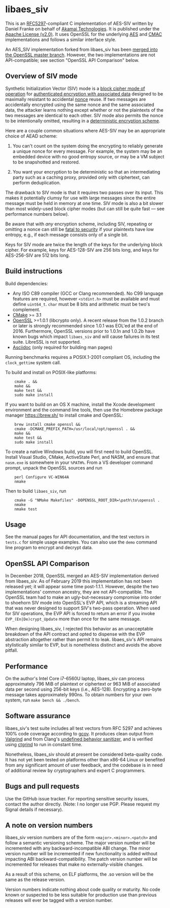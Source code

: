 # libaes_siv

This is an [RFC5297](https://tools.ietf.org/html/rfc5297)-compliant C
implementation of AES-SIV written by Daniel Franke on behalf of
[Akamai Technologies](https://www.akamai.com). It is published under
the [Apache License
(v2.0)](https://www.apache.org/licenses/LICENSE-2.0).  It uses OpenSSL
for the underlying
[AES](https://en.wikipedia.org/wiki/Advanced_Encryption_Standard) and
[CMAC](https://en.wikipedia.org/wiki/One-key_MAC) implementations and
follows a similar interface style.

An AES_SIV implementation forked from libaes_siv has been [merged into
the OpenSSL master branch](https://github.com/openssl/openssl/pull/3540).
However, the two implementations are not API-compatible; see section
"OpenSSL API Comparison" below.

## Overview of SIV mode

Synthetic Initialization Vector (SIV) mode is a [block cipher mode of
operation](https://en.wikipedia.org/wiki/Block_cipher_mode_of_operation)
for [authenticated encryption with associated
data](https://en.wikipedia.org/wiki/Authenticated_encryption) designed
to be maximally resistant to accidental
[nonce](https://en.wikipedia.org/wiki/Cryptographic_nonce) reuse.  If
two messages are accidentally encrypted using the same nonce and the
same associated data, the attacker learns nothing except whether or
not the plaintexts of the two messages are identical to each other.
SIV mode also permits the nonce to be intentionally omitted, resulting
in a [deterministic encryption
scheme](https://en.wikipedia.org/wiki/Deterministic_encryption).

Here are a couple common situations where AES-SIV may be an
appropriate choice of AEAD scheme:

1. You can't count on the system doing the encrypting to reliably
   generate a unique nonce for every message. For example, the system
   may be an embedded device with no good entropy source, or may be a
   VM subject to be snapshotted and restored.

2. You want your encryption to be deterministic so that an
   intermediating party such as a caching proxy, provided only with
   ciphertext, can perform deduplication.

The drawback to SIV mode is that it requires two passes over its
input. This makes it potentially clumsy for use with large messages
since the entire message must be held in memory at one time. SIV mode
is also a bit slower than most widely-used block cipher modes (but
can still be quite fast — see performance numbers below).

Be aware that with *any* encryption scheme, including SIV, repeating
or omitting a nonce can still be [fatal to
security](https://xkcd.com/257) if your plaintexts have low entropy,
e.g., if each message consists only of a single bit.

Keys for SIV mode are twice the length of the keys for the underlying
block cipher. For example, keys for AES-128-SIV are 256 bits long,
and keys for AES-256-SIV are 512 bits long.

## Build instructions

Build dependencies:

* Any ISO C89 compiler (GCC or Clang recommended). No C99 language
  features are required, however `<stdint.h>` must be available and
  must define `uint64_t`. `char` must be 8 bits and arithmetic must be
  two's complement.
* [CMake](https://cmake.org) >= 3.1
* [OpenSSL](https://openssl.org) >=1.0.1 (libcrypto only). A recent
  release from the 1.0.2 branch or later is strongly recommended since
  1.0.1 was EOL'ed at the end of 2016. Furthermore, OpenSSL versions prior
  to 1.0.1n and 1.0.2b have known bugs which impact `libaes_siv` and
  will cause failures in its test suite. LibreSSL is not supported.
* [Asciidoc](http://asciidoc.org) (only required for building man pages)

Running benchmarks requires a POSIX.1-2001 compliant OS, including
the `clock_gettime` system call.

To build and install on POSIX-like platforms:
```
    cmake . &&
    make &&
    make test &&
    sudo make install
```

If you want to build on an OS X machine, install the Xcode development
environment and the command line tools, then use the Homebrew package
manager https://brew.sh/ to install cmake and OpenSSL:
```
    brew install cmake openssl &&
    cmake -DCMAKE_PREFIX_PATH=/usr/local/opt/openssl . &&
    make &&
    make test &&
    sudo make install
```

To create a native Windows build, you will first need to build
OpenSSL.  Install Visual Studio, CMake, ActiveState Perl, and NASM, and
ensure that `nasm.exe` is somewhere in your `%PATH%`. From a VS developer
command prompt, unpack the OpenSSL sources and run
```
    perl Configure VC-WIN64A
    nmake
```
Then to build `libaes_siv`, run
```
    cmake -G "NMake Makefiles" -DOPENSSL_ROOT_DIR=\path\to\openssl .
    nmake
    nmake test
```

## Usage

See the manual pages for API documentation, and the test vectors
in `tests.c` for simple usage examples.  You can also use the `demo` command
line program to encrypt and decrypt data.

## OpenSSL API Comparison

In December 2018, OpenSSL merged an AES-SIV implementation derived
from libaes_siv. As of February 2019 this implementation has not been
released yet; it will appear some time post-1.1.1. However, despite
the two implementations' common ancestry, they are not API-compatible.
The OpenSSL team had to make an ugly-but-necessary compromise into order
to shoehorn SIV mode into OpenSSL's EVP API, which is a streaming API
that was never designed to support SIV's two-pass operation. When used for
SIV operations, the EVP API is forced to return an error if you invoke
`EVP_(En|De)crypt_Update` more than once for the same message.

When designing libaes_siv, I rejected this behavior as an unacceptable
breakdown of the API contract and opted to dispense with the EVP
abstraction altogether rather than permit it to leak. libaes_siv's API
remains stylistically similar to EVP, but is nonetheless distinct and
avoids the above pitfall.

## Performance

On the author's Intel Core i7-6560U laptop, libaes_siv can process
approximately 796 MiB of plaintext or ciphertext or 963 MiB of
associated data per second using 256-bit keys
(i.e., AES-128). Encrypting a zero-byte message takes approximately
990ns. To obtain numbers for your own system, run `make bench &&
./bench`.

## Software assurance

libaes_siv's test suite includes all test vectors from RFC 5297 and
achieves 100% code coverage according to
[gcov](https://gcc.gnu.org/onlinedocs/gcc/Gcov.html). It produces
clean output from [Valgrind](https://valgrind.org) and from Clang's
[undefined behavior
sanitizer](https://clang.llvm.org/docs/UndefinedBehaviorSanitizer.html),
and is verified using [ctgrind](https://github.com/agl/ctgrind) to run
in constant time.

Nonetheless, libaes_siv should at present be considered beta-quality
code. It has not yet been tested on platforms other than x86-64 Linux
or benefited from any significant amount of user feedback, and
the codebase is in need of additional review by cryptographers and
expert C programmers.

## Bugs and pull requests

Use the GitHub issue tracker. For reporting sensitive security issues,
contact the author directly. (Note: I no longer use PGP. Please
request my Signal details if necessary).

## A note on version numbers

libaes_siv version numbers are of the form `<major>.<minor>.<patch>`
and follow a semantic versioning scheme. The major version number
will be incremented with any backward-incompatible ABI change. The
minor version number will be incremented if new functionality is
added without impacting ABI backward-compatibility. The patch
version number will be incremented for releases that make no
externally-visible changes.

As a result of this scheme, on ELF platforms, the .so version will
be the same as the release version.

Version numbers indicate nothing about code quality or maturity.  No
code known or suspected to be less suitable for production use than
previous releases will ever be tagged with a version number.
